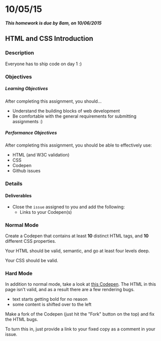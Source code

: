 # 10/05/15

___This homework is due by 8am, on 10/06/2015___

## HTML and CSS Introduction

### Description

Everyone has to ship code on day 1 :)

### Objectives

##### Learning Objectives

After completing this assignment, you should…

* Understand the building blocks of web development
* Be comfortable with the general requirements for submitting assignments :)

##### Performance Objectives

After completing this assignment, you should be able to effectively use:

* HTML (and W3C validation)
* CSS
* Codepen
* Github issues

### Details

#### Deliverables

* Close the `issue` assigned to you and add the following:
    * Links to your Codepen(s)

### Normal Mode

Create a Codepen that contains at least **10** distinct HTML tags, and **10** different CSS properties.

Your HTML should be valid, semantic, and go at least four levels deep.

Your CSS should be valid.

### Hard Mode

In addition to normal mode, take a look at [this Codepen](http://codepen.io/overthemike/pen/wKJbvb?editors=110). The HTML in this page isn't valid, and as a result there are a few rendering bugs.

* text starts getting bold for no reason
* some content is shifted over to the left

Make a fork of the Codepen (just hit the "Fork" button on the top) and fix the HTML bugs.

To turn this in, just provide a link to your fixed copy as a comment in your issue.